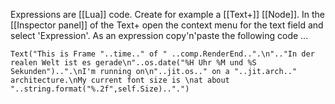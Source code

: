 Expressions are [[Lua]] code. Create for example a [[Text+]] [[Node]]. In the [[Inspector panel]] of the Text+ open the context menu for the text field and select 'Expression'. As an expression copy'n'paste the following code ...
```
Text("This is Frame "..time.." of " ..comp.RenderEnd..".\n".."In der realen Welt ist es gerade\n"..os.date("%H Uhr %M und %S Sekunden")..".\nI'm running on\n"..jit.os.." on a "..jit.arch.." architecture.\nMy current font size is \nat about "..string.format("%.2f",self.Size)..".")
````

